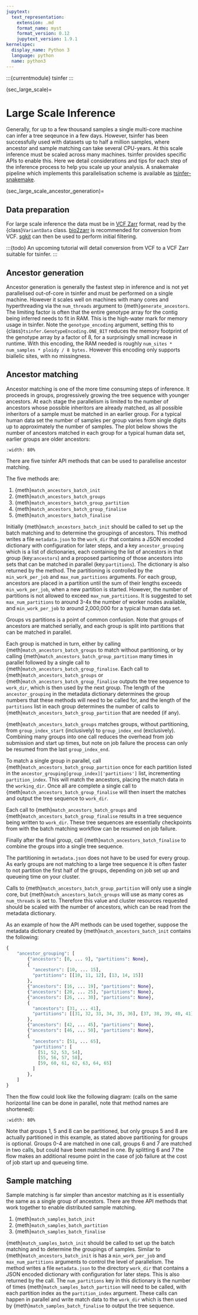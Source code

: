 ```yaml
---
jupytext:
  text_representation:
    extension: .md
    format_name: myst
    format_version: 0.12
    jupytext_version: 1.9.1
kernelspec:
  display_name: Python 3
  language: python
  name: python3
---
```


:::{currentmodule} tsinfer
:::

(sec_large_scale)=

# Large Scale Inference

Generally, for up to a few thousand samples a single multi-core machine
can infer a tree seqeunce in a few days. However, tsinfer has been
successfully used with datasets up to half a million samples, where
ancestor and sample matching can take several CPU-years.
At this scale inference must be scaled across many machines.
tsinfer provides specific APIs to enable this.
Here we detail considerations and tips for each step of the
inference process to help you scale up your analysis. A snakemake pipeline
which implements this parallelisation scheme is available as
[tsinfer-snakemake](https://github.com/benjeffery/tsinfer-snakemake).

(sec_large_scale_ancestor_generation)=

## Data preparation

For large scale inference the data must be in [VCF Zarr](https://github.com/sgkit-dev/vcf-zarr-spec)
format, read by the {class}`VariantData` class. [bio2zarr](https://github.com/sgkit-dev/bio2zarr)
is recommended for conversion from VCF. [sgkit](https://github.com/sgkit-dev/sgkit) can then
be used to perform initial filtering.

:::{todo}
An upcoming tutorial will detail conversion from VCF to a VCF Zarr suitable for tsinfer.
:::


## Ancestor generation

Ancestor generation is generally the fastest step in inference and is not yet
parallelised out-of-core in tsinfer and must be performed on a single machine.
However it scales well on machines with
many cores and hyperthreading via the `num_threads` argument to
{meth}`generate_ancestors`. The limiting factor is often that the
entire genotype array for the contig being inferred needs to fit in RAM.
This is the high-water mark for memory usage in tsinfer.
Note the `genotype_encoding` argument, setting this to
{class}`tsinfer.GenotypeEncoding.ONE_BIT` reduces the memory footprint of
the genotype array by a factor of 8, for a surprisingly small increase in
runtime. With this encoding, the RAM needed is roughly 
`num_sites * num_samples * ploidy / 8 bytes.` However this encoding
only supports biallelic sites, with no missingness.

## Ancestor matching

Ancestor matching is one of the more time consuming steps of inference. It
proceeds in groups, progressively growing the tree sequence with younger
ancestors. At each stage the parallelism is limited to the number of ancestors
whose possible inheritors are already matched, as all possible inheritors
of a sample must be matched in an earlier group. For a typical human data set
the number of samples per group varies from single digits up to approximately
the number of samples.
The plot below shows the number of ancestors matched in each group for a typical
human data set, earlier groups are older ancestors:

```{figure} _static/ancestor_grouping.png
:width: 80%
```

There are five tsinfer API methods that can be used to parallelise ancestor
matching. 

The five methods are:

1. {meth}`match_ancestors_batch_init`
2. {meth}`match_ancestors_batch_groups`
3. {meth}`match_ancestors_batch_group_partition`
4. {meth}`match_ancestors_batch_group_finalise`
5. {meth}`match_ancestors_batch_finalise`

Initially {meth}`match_ancestors_batch_init` should be called to 
set up the batch matching and to determine the groupings of ancestors.
This method writes a file `metadata.json` to the `work_dir` that contains
a JSON encoded dictionary with configuration for later steps, and a key
`ancestor_grouping` which is a list of dictionaries, each containing the
list of ancestors in that group (key:`ancestors`) and a proposed partioning of
those ancestors into sets that can be matched in parallel (key:`partitions`).
The dictionary is also returned by the method.
The partitioning is controlled by the `min_work_per_job` and `max_num_partitions`
arguments. For each group, ancestors are placed in a partition until the sum of their
lengths exceeds `min_work_per_job`, when a new partition is started. However, the
number of partitions is not allowed to exceed `max_num_partitions`. It is suggested
to set `max_num_partitions` to around 3-4x the number of worker nodes available,
and `min_work_per_job` to around 2,000,000 for a typical human data set.

Groups vs partitions is a point of common confusion. Note that groups of ancestors
are matched serially, and each group is split into partitions that can be
matched in parallel.

Each group is matched in turn, either by calling {meth}`match_ancestors_batch_groups`
to match without partitioning, or by calling {meth}`match_ancestors_batch_group_partition`
many times in parallel followed by a single call to {meth}`match_ancestors_batch_group_finalise`.
Each call to {meth}`match_ancestors_batch_groups` or {meth}`match_ancestors_batch_group_finalise`
outputs the tree sequence to `work_dir`, which is then used by the next group. The length of
the `ancestor_grouping` in the metadata dictionary determines the group numbers that these methods
will need to be called for, and the length of the `partitions` list in each group determines
the number of calls to {meth}`match_ancestors_batch_group_partition` that are needed (if any).

{meth}`match_ancestors_batch_groups` matches groups, without partitioning, from
`group_index_start` (inclusively) to `group_index_end` (exclusively). Combining
many groups into one call reduces the overhead from job submission and start
up times, but note on job failure the process can only be resumed from the
last `group_index_end`.

To match a single group in parallel, call {meth}`match_ancestors_batch_group_partition`
once for each partition listed in the `ancestor_grouping[group_index]['partitions']` list,
incrementing `partition_index`. This will match the ancestors, placing the match data in
the `working_dir`. Once all are complete a single call to
{meth}`match_ancestors_batch_group_finalise` will then insert the matches and
output the tree sequence to `work_dir`.

Each call to {meth}`match_ancestors_batch_groups` and {meth}`match_ancestors_batch_group_finalise` results in a tree sequence being written to `work_dir`.
These tree sequences are essentially checkpoints from with the batch matching workflow
can be resumed on job failure.

Finally after the final group, call {meth}`match_ancestors_batch_finalise` to
combine the groups into a single tree sequence.

The partitioning in `metadata.json` does not have to be used for every group. As early groups are
not matching to a large tree sequence it is often faster to not partition the first half of the
groups, depending on job set up and queueing time on your cluster.

Calls to {meth}`match_ancestors_batch_group_partition` will only use a single core, but 
{meth}`match_ancestors_batch_groups` will use as many cores as `num_threads` is set to.
Therefore this value and cluster resources requested should be scaled with the number of ancestors,
which can be read from the metadata dictionary.

As an example of how the API methods can be used together, suppose the metadata dictionary
created by {meth}`match_ancestors_batch_init` contains the following:

```python
{
    "ancestor_grouping": [
        {"ancestors": [0, ... 9], "partitions": None},
        {
          "ancestors": [10, ... 15],
          "partitions": [[10, 11, 12], [13, 14, 15]]
        },
        {"ancestors": [16, ... 19], "partitions": None},
        {"ancestors": [20, ... 25], "partitions": None},
        {"ancestors": [26, ... 30], "partitions": None},
        {
          "ancestors": [31, ... 41],
          "partitions": [[31, 32, 33, 34, 35, 36], [37, 38, 39, 40, 41]]
        },
        {"ancestors": [42, ... 45], "partitions": None},
        {"ancestors": [46, ... 50], "partitions": None},
        {
          "ancestors": [51, ... 65],
          "partitions": [
            [51, 52, 53, 54],
            [55, 56, 57, 58],
            [59, 60, 61, 62, 63, 64, 65]
          ]
        },
    ]
}
```
Then the flow could look like the following diagram: (calls on the same horizontal line can be
done in parallel, note that method names are shortened):

```{figure} _static/example_flow.svg
:width: 80%
```

Note that groups 1, 5 and 8 can be partitioned, but only groups 5 and 8 are actually partitioned in this example, as stated above partitioning for groups is optional. Groups 0-4 are matched in one call, groups 6 and 7 are matched in two calls, but
could have been matched in one. By splitting 6 and 7 the flow makes an additional resume point in the case of job failure at the cost of job start up and queueing time.


## Sample matching 

Sample matching is far simpler than ancestor matching as it is essentially the same as a single group
of ancestors. There are three API methods that work together to enable distributed sample matching.

1. {meth}`match_samples_batch_init`
2. {meth}`match_samples_batch_partition`
3. {meth}`match_samples_batch_finalise`

{meth}`match_samples_batch_init` should be called to set up the batch matching and to determine the
groupings of samples. Similar to {meth}`match_ancestors_batch_init` is has a `min_work_per_job` and
`max_num_partitions` arguments to control the level of parallelism. The method writes a file
`metadata.json` to the directory `work_dir` that contains a JSON encoded dictionary with
configuration for later steps. This is also returned by the call. The `num_partitions` key in
this dictionary is the number of times {meth}`match_samples_batch_partition` will need
to be called, with each partition index as the `partition_index` argument. These calls can happen
in parallel and write match data to the `work_dir` which is then used by
{meth}`match_samples_batch_finalise` to output the tree sequence.
